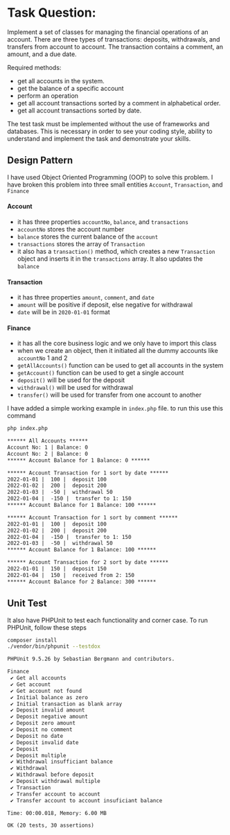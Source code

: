 # Task Question:

Implement a set of classes for managing the financial operations of an account.
There are three types of transactions: deposits, withdrawals, and transfers from account to account.
The transaction contains a comment, an amount, and a due date.

Required methods:

- get all accounts in the system.
- get the balance of a specific account
- perform an operation
- get all account transactions sorted by a comment in alphabetical order.
- get all account transactions sorted by date.

The test task must be implemented without the use of frameworks and databases. This is necessary in order to see your coding style, ability to understand and implement the task and demonstrate your skills.

## Design Pattern

I have used Object Oriented Programming (OOP) to solve this problem. I have broken this problem into three small entities `Account`, `Transaction`, and `Finance`

#### Account

- it has three properties `accountNo`, `balance`, and `transactions`
- `accountNo` stores the account number
- `balance` stores the current balance of the `account`
- `transactions` stores the array of `Transaction`
- it also has a `transaction()` method, which creates a new `Transaction` object and inserts it in the `transactions` array. It also updates the `balance`

#### Transaction

- it has three properties `amount`, `comment`, and `date`
- `amount` will be positive if deposit, else negative for withdrawal
- `date` will be in `2020-01-01` format

#### Finance

- it has all the core business logic and we only have to import this class
- when we create an object, then it initiated all the dummy accounts like `accountNo` 1 and 2
- `getAllAccounts()` function can be used to get all accounts in the system
- `getAccount()` function can be used to get a single account
- `deposit()` will be used for the deposit
- `withdrawal()` will be used for withdrawal
- `transfer()` will be used for transfer from one account to another

I have added a simple working example in `index.php` file. to run this use this command

```sh
php index.php
```

```txt
****** All Accounts ******
Account No: 1 | Balance: 0
Account No: 2 | Balance: 0
****** Account Balance for 1 Balance: 0 ******

****** Account Transaction for 1 sort by date ******
2022-01-01 |  100 |  deposit 100
2022-01-02 |  200 |  deposit 200
2022-01-03 |  -50 |  withdrawal 50
2022-01-04 |  -150 |  transfer to 1: 150
****** Account Balance for 1 Balance: 100 ******

****** Account Transaction for 1 sort by comment ******
2022-01-01 |  100 |  deposit 100
2022-01-02 |  200 |  deposit 200
2022-01-04 |  -150 |  transfer to 1: 150
2022-01-03 |  -50 |  withdrawal 50
****** Account Balance for 1 Balance: 100 ******

****** Account Transaction for 2 sort by date ******
2022-01-01 |  150 |  deposit 150
2022-01-04 |  150 |  received from 2: 150
****** Account Balance for 2 Balance: 300 ******
```

## Unit Test

It also have PHPUnit to test each functionality and corner case. To run PHPUnit, follow these steps

```sh
composer install
./vendor/bin/phpunit --testdox
```

```txt
PHPUnit 9.5.26 by Sebastian Bergmann and contributors.

Finance
 ✔ Get all accounts
 ✔ Get account
 ✔ Get account not found
 ✔ Initial balance as zero
 ✔ Initial transaction as blank array
 ✔ Deposit invalid amount
 ✔ Deposit negative amount
 ✔ Deposit zero amount
 ✔ Deposit no comment
 ✔ Deposit no date
 ✔ Deposit invalid date
 ✔ Deposit
 ✔ Deposit multiple
 ✔ Withdrawal insufficiant balance
 ✔ Withdrawal
 ✔ Withdrawal before deposit
 ✔ Deposit withdrawal multiple
 ✔ Transaction
 ✔ Transfer account to account
 ✔ Transfer account to account insuficiant balance

Time: 00:00.018, Memory: 6.00 MB

OK (20 tests, 30 assertions)
```
